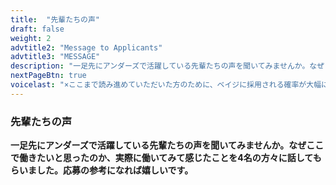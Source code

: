 ```yaml
---
title:  "先輩たちの声"
draft: false
weight: 2
advtitle2: "Message to Applicants"
advtitle3: "MESSAGE"
description: "一足先にアンダーズで活躍している先輩たちの声を聞いてみませんか。なぜここで働きたいと思ったのか、実際に働いてみて感じたことを4名の方々に話してもらいました。応募の参考になれば嬉しいです。"
nextPageBtn: true
voicelast: "×ここまで読み進めていただいた方のために、ベイジに採用される確率が大幅に上がるであろう、いくつかの秘策をお教えいたします。"
---
```


### 先輩たちの声

**一足先にアンダーズで活躍している先輩たちの声を聞いてみませんか。なぜここで働きたいと思ったのか、実際に働いてみて感じたことを4名の方々に話してもらいました。応募の参考になれば嬉しいです。**
